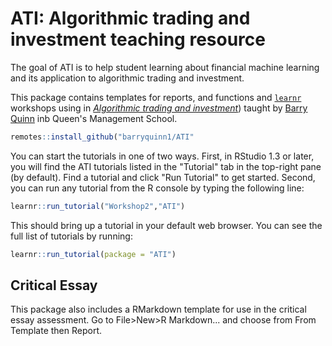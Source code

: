 
# ATI: Algorithmic trading and investment teaching resource

<!-- badges: start -->
<!-- badges: end -->

The goal of ATI is to help student learning about financial machine learning and its application to algorithmic trading and investment.

This package contains templates for reports, and functions and [`learnr`](https://rstudio.github.io/learnr/index.html) workshops using in [*Algorithmic trading and investment*](https://canvas.qub.ac.uk/courses/11744)) taught by [Barry Quinn](https://quinference.com/) inb Queen's Management School. 

``` r
remotes::install_github("barryquinn1/ATI"
```

You can start the tutorials in one of two ways. First, in RStudio 1.3 or later, you will find the ATI tutorials listed in the "Tutorial" tab in the top-right pane (by default). Find a tutorial and click "Run Tutorial" to get started. Second, you can run any tutorial from the R console by typing the following line: 

``` r
learnr::run_tutorial("Workshop2","ATI")
```

This should bring up a tutorial in your default web browser. You can see the full list of tutorials by running:

``` r
learnr::run_tutorial(package = "ATI")
```

## Critical Essay
This package also includes a RMarkdown template for use in the critical essay assessment.
Go to File>New>R Markdown... and choose from From Template then Report.